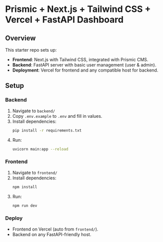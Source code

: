 # Prismic + Next.js + Tailwind CSS + Vercel + FastAPI Dashboard

## Overview

This starter repo sets up:
- **Frontend**: Next.js with Tailwind CSS, integrated with Prismic CMS.
- **Backend**: FastAPI server with basic user management (user & admin).
- **Deployment**: Vercel for frontend and any compatible host for backend.

## Setup

### Backend

1. Navigate to `backend/`
2. Copy `.env.example` to `.env` and fill in values.
3. Install dependencies:
   ```bash
   pip install -r requirements.txt
   ```
4. Run:
   ```bash
   uvicorn main:app --reload
   ```

### Frontend

1. Navigate to `frontend/`
2. Install dependencies:
   ```bash
   npm install
   ```
3. Run:
   ```bash
   npm run dev
   ```

### Deploy

- Frontend on Vercel (auto from `frontend/`).
- Backend on any FastAPI-friendly host.
